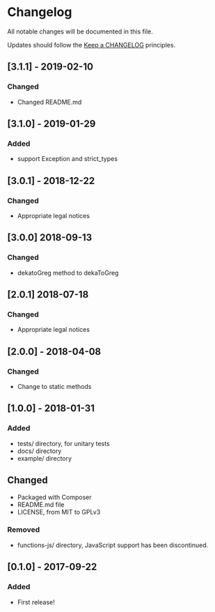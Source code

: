 # Changelog

All notable changes will be documented in this file.

Updates should follow the [Keep a CHANGELOG](http://keepachangelog.com/) principles.

## [3.1.1] - 2019-02-10

### Changed
- Changed README.md

## [3.1.0] - 2019-01-29

### Added
- support Exception and strict_types

## [3.0.1] - 2018-12-22

### Changed
- Appropriate legal notices

## [3.0.0] 2018-09-13

### Changed

- dekatoGreg method to dekaToGreg

## [2.0.1] 2018-07-18

### Changed

- Appropriate legal notices

## [2.0.0] - 2018-04-08

### Changed
- Change to static methods

## [1.0.0] - 2018-01-31

### Added
- tests/ directory, for unitary tests
- docs/ directory
- example/ directory

## Changed
- Packaged with Composer
- README.md file
- LICENSE, from MIT to GPLv3

### Removed
- functions-js/ directory, JavaScript support has been discontinued.

## [0.1.0] - 2017-09-22

### Added
- First release!
